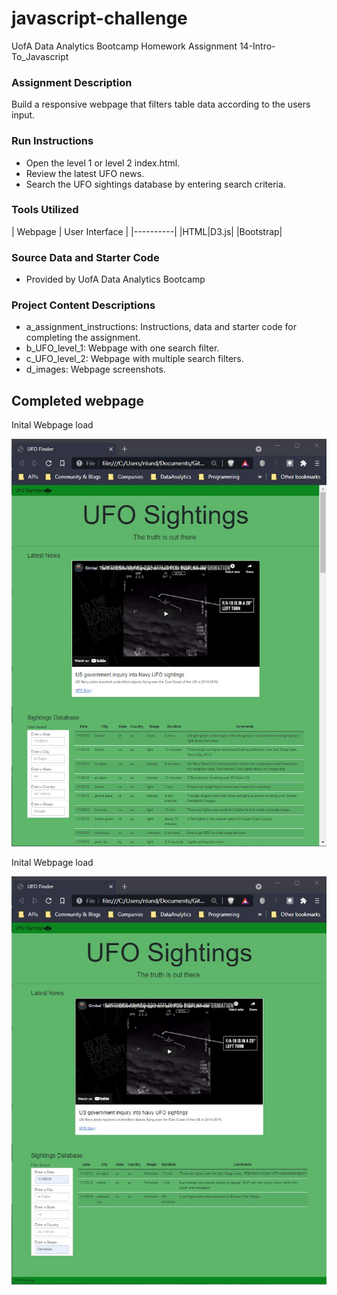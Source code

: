 # javascript-challenge

UofA Data Analytics Bootcamp Homework Assignment 14-Intro-To_Javascript

### Assignment Description

Build a responsive webpage that filters table data according to the users input.

### Run Instructions
* Open the level 1 or level 2 index.html.
* Review the latest UFO news.
* Search the UFO sightings database by entering search criteria. 

### Tools Utilized
| Webpage | User Interface |
|----------|
|HTML|D3.js|
|Bootstrap|


### Source Data and Starter Code
* Provided by UofA Data Analytics Bootcamp

### Project Content Descriptions
* a_assignment_instructions: Instructions, data and starter code for completing the assignment.
* b_UFO_level_1: Webpage with one search filter.
* c_UFO_level_2: Webpage with multiple search filters.
* d_images: Webpage screenshots.

## Completed webpage
Inital Webpage load

![unfiltered table](d_images/unfiltered_table.jpg)


Inital Webpage load

![unfiltered table](d_images/filtered_table.jpg)